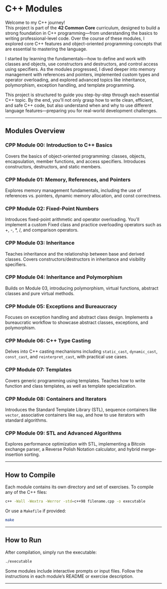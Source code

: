 # C++ Modules

Welcome to my C++ journey!\
This project is part of the **42 Common Core** curriculum, designed to build a strong foundation in C++ programming—from understanding the basics to writing professional-level code. Over the course of these modules, I explored core C++ features and object-oriented programming concepts that are essential to mastering the language.

I started by learning the fundamentals—how to define and work with classes and objects, use constructors and destructors, and control access using specifiers. As the modules progressed, I dived deeper into memory management with references and pointers, implemented custom types and operator overloading, and explored advanced topics like inheritance, polymorphism, exception handling, and template programming.

This project is structured to guide you step-by-step through each essential C++ topic. By the end, you'll not only grasp how to write clean, efficient, and safe C++ code, but also understand when and why to use different language features—preparing you for real-world development challenges.

---

## Modules Overview

### CPP Module 00: Introduction to C++ Basics

Covers the basics of object-oriented programming: classes, objects, encapsulation, member functions, and access specifiers. Introduces constructors, destructors, and static members.

### CPP Module 01: Memory, References, and Pointers

Explores memory management fundamentals, including the use of references vs. pointers, dynamic memory allocation, and const correctness.

### CPP Module 02: Fixed-Point Numbers

Introduces fixed-point arithmetic and operator overloading. You'll implement a custom Fixed class and practice overloading operators such as +, -, \*, /, and comparison operators.

### CPP Module 03: Inheritance

Teaches inheritance and the relationship between base and derived classes. Covers constructors/destructors in inheritance and visibility specifiers.

### CPP Module 04: Inheritance and Polymorphism

Builds on Module 03, introducing polymorphism, virtual functions, abstract classes and pure virtual methods.

### CPP Module 05: Exceptions and Bureaucracy

Focuses on exception handling and abstract class design. Implements a bureaucratic workflow to showcase abstract classes, exceptions, and polymorphism.

### CPP Module 06: C++ Type Casting

Delves into C++ casting mechanisms including `static_cast`, `dynamic_cast`, `const_cast`, and `reinterpret_cast`, with practical use cases.

### CPP Module 07: Templates

Covers generic programming using templates. Teaches how to write function and class templates, as well as template specialization.

### CPP Module 08: Containers and Iterators

Introduces the Standard Template Library (STL), sequence containers like `vector`, associative containers like `map`, and how to use iterators with standard algorithms.

### CPP Module 09: STL and Advanced Algorithms

Explores performance optimization with STL, implementing a Bitcoin exchange parser, a Reverse Polish Notation calculator, and hybrid merge-insertion sorting.

---

## How to Compile

Each module contains its own directory and set of exercises. To compile any of the C++ files:

```bash
c++ -Wall -Wextra -Werror -std=c++98 filename.cpp -o executable
```

Or use a `Makefile` if provided:

```bash
make
```

---

## How to Run

After compilation, simply run the executable:

```bash
./executable
```

Some modules include interactive prompts or input files. Follow the instructions in each module’s README or exercise description.

---


